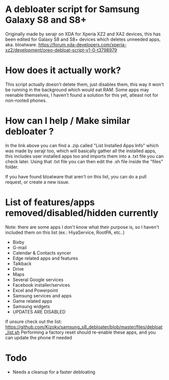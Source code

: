 # A debloater script for Samsung Galaxy S8 and S8+

Originally made by serajr on XDA for Xperia XZ2 and XA2 devices, this has been edited for
Galaxy S8 and S8+ devices which deletes unneeded apps, aka. bloatware.
https://forum.xda-developers.com/xperia-xz2/development/oreo-debloat-script-v1-0-t3798979

# How does it actually work?

This script actually doesn't delete them, just disables them, this way it won't be running
in the background which would eat RAM. Some apps may reenable themselves, I haven't found a 
solution for this yet, atleast not for non-rooted phones.

# How can I help / Make similar debloater ?

In the link above you can find a .zip called "List Installed Apps Info" which was
made by serajr too, which will basically
gather all the installed apps, this includes user installed apps too and imports them
into a .txt file you can check later. Using that .txt file you can then edit the
.sh file inside the "files" folder.

If you have found bloatware that aren't on this list, you can do a pull request, or 
create a new issue.

# List of features/apps removed/disabled/hidden currently
Note: there are some apps I don't know what their purpose is, so I haven't included
them on this list (ex.: HiyaService, RootPA, etc..)

- Bixby
- G-mail
- Calendar & Contacts syncer
- Edge related apps and features
- Talkback
- Drive
- Maps
- Several Google services
- Facebook installer/services
- Excel and Powerpoint
- Samsung services and apps
- Game related apps
- Samsung widgets
- UPDATES ARE DISABLED

If unsure check out the list: https://github.com/Kizoky/samsung_s8_debloater/blob/master/files/debloat_list.sh
Performing a factory reset should re-enable these apps, and you can update the phone If needed

# Todo

- Needs a cleanup for a faster debloating